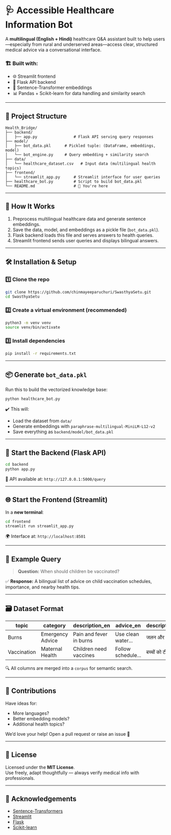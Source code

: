 # 🩺 Accessible Healthcare Information Bot

A **multilingual (English + Hindi)** healthcare Q&A assistant built to help users—especially from rural and underserved areas—access clear, structured medical advice via a conversational interface.

### 🏗️ Built with:
- 🌐 Streamlit frontend  
- 🧠 Flask API backend  
- 🤖 Sentence-Transformer embeddings  
- 📊 Pandas + Scikit-learn for data handling and similarity search  

---

## 🔧 Project Structure

```
Health_Bridge/
├── backend/
│   ├── app.py                # Flask API serving query responses
├── model/
│   ├── bot_data.pkl      # Pickled tuple: (DataFrame, embeddings, model)
│   └── bot_engine.py     # Query embedding + similarity search
├── data/
│   └── healthcare_dataset.csv   # Input data (multilingual health topics)
├── frontend/
│   └── streamlit_app.py      # Streamlit interface for user queries
├── healthcare_bot.py         # Script to build bot_data.pkl
└── README.md                 # 📘 You're here
```

---

## 🚀 How It Works

1. Preprocess multilingual healthcare data and generate sentence embeddings.  
2. Save the data, model, and embeddings as a pickle file (`bot_data.pkl`).  
3. Flask backend loads this file and serves answers to health queries.  
4. Streamlit frontend sends user queries and displays bilingual answers.

---

## 🛠 Installation & Setup

### 1️⃣ Clone the repo
```bash
git clone https://github.com/chinmayeeparuchuri/SwasthyaSetu.git
cd SwasthyaSetu
```

### 2️⃣ Create a virtual environment (recommended)
```bash
python3 -m venv venv
source venv/bin/activate
```

### 3️⃣ Install dependencies
```bash
pip install -r requirements.txt
```

---

## 📦 Generate `bot_data.pkl`
Run this to build the vectorized knowledge base:

```bash
python healthcare_bot.py
```

✔️ This will:
- Load the dataset from `data/`
- Generate embeddings with `paraphrase-multilingual-MiniLM-L12-v2`
- Save everything as `backend/model/bot_data.pkl`

---

## 🧠 Start the Backend (Flask API)
```bash
cd backend
python app.py
```
📍 API available at: `http://127.0.0.1:5000/query`

---

## 🌐 Start the Frontend (Streamlit)
In a **new terminal**:

```bash
cd frontend
streamlit run streamlit_app.py
```

🌍 Interface at: `http://localhost:8501`

---

## 💬 Example Query

> **Question:** When should children be vaccinated?

✅ **Response:** A bilingual list of advice on child vaccination schedules, importance, and nearby health tips.

---

## 🗃 Dataset Format

| topic       | category         | description_en         | advice_en            | description_hi       | advice_hi            |
|-------------|------------------|-------------------------|----------------------|----------------------|----------------------|
| Burns       | Emergency Advice | Pain and fever in burns | Use clean water...   | जलन और बुखार...     | साफ पानी का प्रयोग... |
| Vaccination | Maternal Health  | Children need vaccines  | Follow schedule...   | बच्चों को टीका...    | समय पर टीका...        |

🔍 All columns are merged into a `corpus` for semantic search.

---

## 🤝 Contributions

Have ideas for:
- More languages?  
- Better embedding models?  
- Additional health topics?

We’d love your help! Open a pull request or raise an issue 🚀

---

## 🧾 License

Licensed under the **MIT License**.  
Use freely, adapt thoughtfully — always verify medical info with professionals.

---

## 🙏 Acknowledgements

- [Sentence-Transformers](https://www.sbert.net/)  
- [Streamlit](https://streamlit.io/)  
- [Flask](https://flask.palletsprojects.com/)  
- [Scikit-learn](https://scikit-learn.org/)
